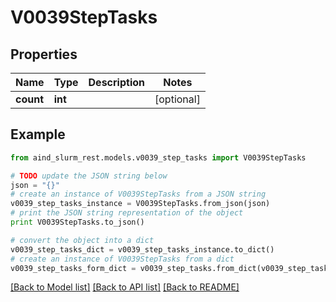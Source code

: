 # V0039StepTasks


## Properties

Name | Type | Description | Notes
------------ | ------------- | ------------- | -------------
**count** | **int** |  | [optional] 

## Example

```python
from aind_slurm_rest.models.v0039_step_tasks import V0039StepTasks

# TODO update the JSON string below
json = "{}"
# create an instance of V0039StepTasks from a JSON string
v0039_step_tasks_instance = V0039StepTasks.from_json(json)
# print the JSON string representation of the object
print V0039StepTasks.to_json()

# convert the object into a dict
v0039_step_tasks_dict = v0039_step_tasks_instance.to_dict()
# create an instance of V0039StepTasks from a dict
v0039_step_tasks_form_dict = v0039_step_tasks.from_dict(v0039_step_tasks_dict)
```
[[Back to Model list]](../README.md#documentation-for-models) [[Back to API list]](../README.md#documentation-for-api-endpoints) [[Back to README]](../README.md)


